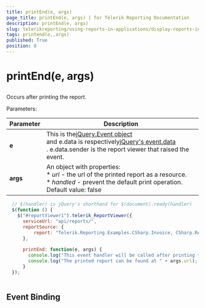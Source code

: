 ```yaml
---
title: printEnd(e, args)
page_title: printEnd(e, args) | for Telerik Reporting Documentation
description: printEnd(e, args)
slug: telerikreporting/using-reports-in-applications/display-reports-in-applications/web-application/html5-report-viewer/api-reference/reportviewer/events/printend(e,-args)
tags: printend(e,,args)
published: True
position: 8
---
```


# printEnd(e, args)



## 

Occurs after printing the report.


Parameters:



| Parameter | Description |
| ------ | ------ |
| __e__ |This is the[jQuery.Event object<br/>](https://api.jquery.com/category/events/event-object/<br/>)and e.data is respectively[jQuery's event.data<br/>](https://api.jquery.com/event.data/<br/>). e.data.sender is the report viewer that raised the event.|
| __args__ |An object with properties:<br/>*  *url* - the url of the printed report as a resource.<br/>*  *handled* - prevent the default print operation. Default value: false|




	
````js
  // $(handler) is jQuery's shorthand for $(document).ready(handler)
  $(function () {
    $("#reportViewer1").telerik_ReportViewer({
      serviceUrl: "api/reports/",
      reportSource: {
          report: "Telerik.Reporting.Examples.CSharp.Invoice, CSharp.ReportLibrary"
      },
      
      printEnd: function(e, args) { 
        console.log("This event handler will be called after printing the report.");
        console.log("The printed report can be found at " + args.url); 
      }
  });
          
````




## Event Binding
